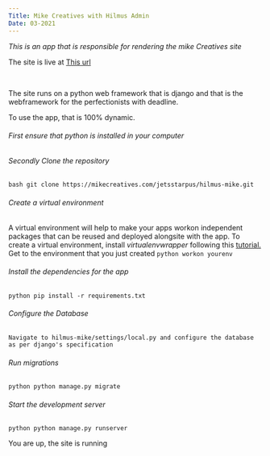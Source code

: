 ```yaml
---
Title: Mike Creatives with Hilmus Admin
Date: 03-2021
---
```


*This is an app that is responsible for rendering the mike Creatives site*

The site is live at <a href="mikecreatives.com">This url</a>

<br />

The site runs on a python web framework that is django and that is the webframework for the perfectionists with deadline.

To use the app, that is 100% dynamic.
###### First ensure that python is installed in your computer

###### Secondly Clone the repository
`bash git clone https://mikecreatives.com/jetsstarpus/hilmus-mike.git`

###### Create a virtual environment
A virtual environment will help to make your apps workon independent packages that can be reused and deployed alongsite with the app.
To create a virtual environment, install *virtualenvwrapper* following this <a href="https://virtualenvwrapper.readthedocs.io/en/latest/install.html">tutorial.</a>
Get to the environment that you just created
`python workon yourenv`

###### Install the dependencies for the app
`python pip install -r requirements.txt`

###### Configure the Database
<pre><code>Navigate to hilmus-mike/settings/local.py and configure the database as per django's specification</code></pre>

###### Run migrations
`python python manage.py migrate`

###### Start the development server
`python python manage.py runserver`

You are up, the site is running
